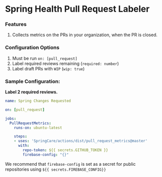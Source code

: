 # Spring Health Pull Request Labeler

### Features
1. Collects metrics on the PRs in your organization, when the PR is closed.

### Configuration Options
1. Must be run `on: [pull_request]`
1. Label required reviews remaining (`required: number`)
1. Label draft PRs with `WIP` (`wip: true`)

### Sample Configuration:
**Label 2 required reviews.**

```yml
name: Spring Changes Requested

on: [pull_request]

jobs:
  PullRequestMetrics:
    runs-on: ubuntu-latest

    steps:
    - uses: 'SpringCare/actions/dist/pull_request_metrics@master'
      with:
        repo-token: ${{ secrets.GITHUB_TOKEN }}
        firebase-config: "{}"
```

We recommend that `firebase-config` is set as a secret for public repositories using `${{ secrets.FIREBASE_CONFIG}}`